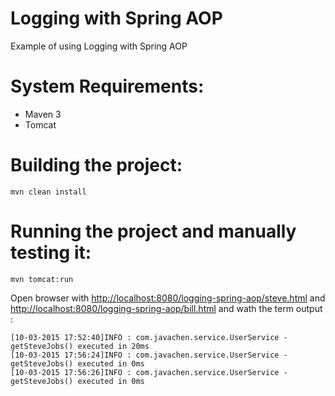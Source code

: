 # Logging with Spring AOP

Example of using Logging with Spring AOP

# System Requirements:

- Maven 3
- Tomcat

# Building the project:

```
mvn clean install
```

# Running the project and manually testing it:

```
mvn tomcat:run
```

Open browser with <http://localhost:8080/logging-spring-aop/steve.html> and <http://localhost:8080/logging-spring-aop/bill.html> and wath the term output :

```
[10-03-2015 17:52:40]INFO : com.javachen.service.UserService - getSteveJobs() executed in 20ms
[10-03-2015 17:56:24]INFO : com.javachen.service.UserService - getSteveJobs() executed in 0ms
[10-03-2015 17:56:26]INFO : com.javachen.service.UserService - getSteveJobs() executed in 0ms
```